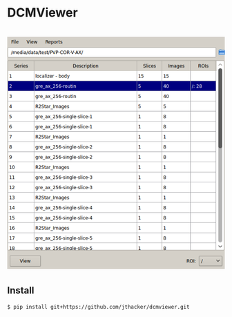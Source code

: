 # DCMViewer

# ![screenshot](doc/images/screenshot.png)


## Install
```bash
$ pip install git+https://github.com/jthacker/dcmviewer.git
```
